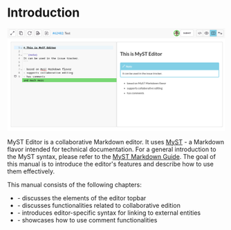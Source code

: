 # Introduction

![MyST Editor](./assets/myst.png)

MyST Editor is a collaborative Markdown editor. 
It uses [MyST](https://mystmd.org/) - a Markdown flavor intended for technical documentation.
For a general introduction to the MyST syntax, please refer to the [MyST Markdown Guide](https://mystmd.org/guide/quickstart-myst-markdown).
The goal of this manual is to introduce the editor's features and describe how to use them effectively.

This manual consists of the following chapters:

- [](topbar.md) - discusses the elements of the editor topbar
- [](collaboration.md) - discusses functionalities related to collaborative edition
- [](rich-links.md) - introduces editor-specific syntax for linking to external entities
- [](comments.md) - showcases how to use comment functionalities
